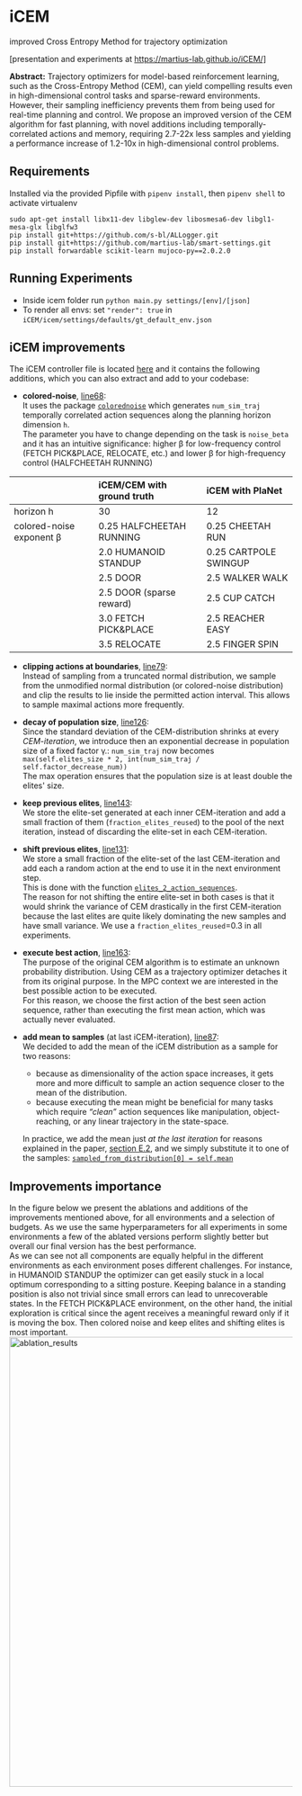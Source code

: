 # iCEM
improved Cross Entropy Method for trajectory optimization 

[presentation and experiments at https://martius-lab.github.io/iCEM/]

**Abstract:**
Trajectory optimizers for model-based reinforcement learning, such as the Cross-Entropy Method (CEM), can yield compelling results even in high-dimensional control tasks and sparse-reward environments. However, their sampling inefficiency prevents them from being used for real-time planning and control. We propose an improved version of the CEM algorithm for fast planning, with novel additions including temporally-correlated actions and memory, requiring 2.7-22x less samples and yielding a performance increase of 1.2-10x in high-dimensional control problems.
## Requirements
Installed via the provided Pipfile with `pipenv install`, then `pipenv shell` to activate virtualenv

```
sudo apt-get install libx11-dev libglew-dev libosmesa6-dev libgl1-mesa-glx libglfw3
pip install git+https://github.com/s-bl/ALLogger.git
pip install git+https://github.com/martius-lab/smart-settings.git
pip install forwardable scikit-learn mujoco-py==2.0.2.0
```

## Running Experiments
- Inside icem folder run `python main.py settings/[env]/[json]`
- To render all envs: set `"render": true` in `iCEM/icem/settings/defaults/gt_default_env.json`


## iCEM improvements
The iCEM controller file is located [here](https://github.com/martius-lab/iCEM/blob/main/icem/controllers/icem.py) and it contains the following additions, which you can also extract and add to your codebase:
- **colored-noise**, [line68](https://github.com/martius-lab/iCEM/blob/8036c798a80afe8e821454ed68ad668d9499d7e0/icem/controllers/icem.py#L68):  
  It uses the package [`colorednoise`](https://pypi.org/project/colorednoise/) which generates `num_sim_traj` temporally correlated action sequences along the planning horizon dimension `h`.  
  The parameter you have to change depending on the task is `noise_beta` and it has an intuitive significance: higher β for low-frequency control (FETCH PICK&PLACE, RELOCATE, etc.) and lower β for high-frequency control (HALFCHEETAH RUNNING)  
  
&nbsp; | iCEM/CEM with ground truth | iCEM with PlaNet
:--- | :--- | :---
horizon h | 30 | 12
colored-noise exponent β | 0.25 HALFCHEETAH RUNNING | 0.25 CHEETAH RUN
&nbsp; |2.0 HUMANOID STANDUP | 0.25 CARTPOLE SWINGUP
&nbsp; |2.5 DOOR | 2.5 WALKER WALK
&nbsp; |2.5 DOOR (sparse reward) | 2.5 CUP CATCH
&nbsp; |3.0 FETCH PICK&PLACE | 2.5 REACHER EASY
&nbsp; |3.5 RELOCATE | 2.5 FINGER SPIN
 
- **clipping actions at boundaries**, [line79](https://github.com/martius-lab/iCEM/blob/8036c798a80afe8e821454ed68ad668d9499d7e0/icem/controllers/icem.py#L79):  
  Instead of sampling from a truncated normal distribution, we sample from the unmodified normal distribution (or colored-noise distribution) and clip the results
to lie inside the permitted action interval. This allows to sample maximal actions more frequently.

- **decay of population size**, [line126](https://github.com/martius-lab/iCEM/blob/8036c798a80afe8e821454ed68ad668d9499d7e0/icem/controllers/icem.py#L126):  
  Since the standard deviation of the CEM-distribution shrinks at every _CEM-iteration_, we introduce then an exponential decrease in population size of a fixed factor γ.: `num_sim_traj` now becomes `max(self.elites_size * 2, int(num_sim_traj / self.factor_decrease_num))`  
  The max operation ensures that the population size is at least double the elites' size.
  
- **keep previous elites**, [line143](https://github.com/martius-lab/iCEM/blob/8036c798a80afe8e821454ed68ad668d9499d7e0/icem/controllers/icem.py#L143):  
  We store the elite-set generated at each inner CEM-iteration and add a small fraction
of them (`fraction_elites_reused`) to the pool of the next iteration, instead of discarding the elite-set in each CEM-iteration.  
  
- **shift previous elites**, [line131](https://github.com/martius-lab/iCEM/blob/8036c798a80afe8e821454ed68ad668d9499d7e0/icem/controllers/icem.py#L131):  
  We store a small fraction of the elite-set of the last CEM-iteration and add each a random action at the end to use it in the next environment step.  
  This is done with the function [`elites_2_action_sequences`](https://github.com/martius-lab/iCEM/blob/8036c798a80afe8e821454ed68ad668d9499d7e0/icem/controllers/icem.py#L91).  
  The reason for not shifting the entire elite-set in both cases is that it would shrink the variance of CEM drastically in the first CEM-iteration because the last elites are quite likely dominating the new samples and have small variance. We use a `fraction_elites_reused`=0.3 in all experiments.  
  
- **execute best action**, [line163](https://github.com/martius-lab/iCEM/blob/8036c798a80afe8e821454ed68ad668d9499d7e0/icem/controllers/icem.py#L163):  
  The purpose of the original CEM algorithm is to estimate an unknown probability distribution. Using CEM as a trajectory optimizer detaches it from its original purpose. In the MPC context we are interested in the best possible action to be executed.  
  For this reason, we choose the first action of the best seen action sequence, rather than executing the first mean action, which was actually never evaluated.
  
- **add mean to samples** (at last iCEM-iteration), [line87](https://github.com/martius-lab/iCEM/blob/8036c798a80afe8e821454ed68ad668d9499d7e0/icem/controllers/icem.py#L87):  
  We decided to add the mean of the iCEM distribution as a sample for two reasons:  
    - because as dimensionality of the action space increases, it gets more and more difficult to sample an
action sequence closer to the mean of the distribution.  
    - because executing the mean might be beneficial for many tasks which require _“clean”_ action sequences like manipulation, object-reaching, or any linear trajectory in the state-space.  

  In practice, we add the mean just _at the last iteration_ for reasons explained in the paper, [section E.2](https://arxiv.org/pdf/2008.06389.pdf), and we simply substitute it to one of the samples: [`sampled_from_distribution[0] = self.mean`](https://github.com/martius-lab/iCEM/blob/8036c798a80afe8e821454ed68ad668d9499d7e0/icem/controllers/icem.py#L88)

## Improvements importance
In the figure below we present the ablations and additions of the improvements mentioned above, for all environments and a selection of budgets. As
we use the same hyperparameters for all experiments in some environments a few of the ablated versions perform slightly better but overall our final version has the best performance.  
  As we can see not all components are equally helpful in the different environments as each environment poses different challenges. For instance, in HUMANOID STANDUP the optimizer can get easily stuck in a local optimum corresponding to a sitting posture. Keeping balance in a standing position is also not trivial since small errors can lead to unrecoverable states. In the FETCH PICK&PLACE environment, on the other hand, the initial exploration is critical since the agent receives a meaningful
reward only if it is moving the box. Then colored noise and keep elites and shifting elites is most important.
<img width="800" alt="ablation_results" src="https://user-images.githubusercontent.com/29921252/106942629-b2bac400-6724-11eb-972a-906c67f9db16.png">


